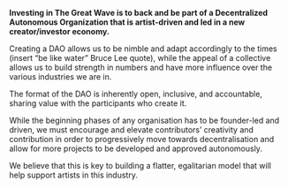 **Investing in The Great Wave is to back and be part of a Decentralized Autonomous Organization that is artist-driven and led in a new creator/investor economy.**

Creating a DAO allows us to be nimble and adapt accordingly to the times (insert “be like water” Bruce Lee quote), while the appeal of a collective allows us to build strength in numbers and have more influence over the various industries we are in.

The format of the DAO is inherently open, inclusive, and accountable, sharing value with the participants who create it. 

While the beginning phases of any organisation has to be founder-led and driven, we must encourage and elevate contributors’ creativity and contribution in order to progressively move towards decentralisation and allow for more projects to be developed and approved autonomously. 

We believe that this is key to building a flatter, egalitarian model that will help support artists in this industry. 
